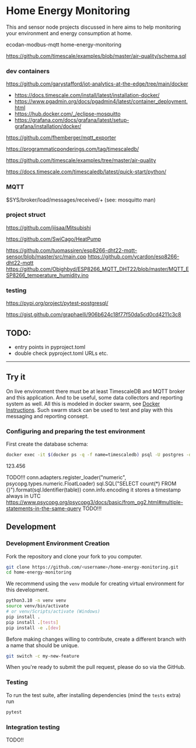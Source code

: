 # Home Energy Monitoring

This and sensor node projects discussed in here aims to help monitoring your environment and energy consumption at home.

ecodan-modbus-mqtt
home-energy-monitoring

https://github.com/timescale/examples/blob/master/air-quality/schema.sql


### dev containers
https://github.com/garystafford/iot-analytics-at-the-edge/tree/main/docker
 * https://docs.timescale.com/install/latest/installation-docker/
 * https://www.pgadmin.org/docs/pgadmin4/latest/container_deployment.html
 * https://hub.docker.com/_/eclipse-mosquitto
 * https://grafana.com/docs/grafana/latest/setup-grafana/installation/docker/


https://github.com/fhemberger/mqtt_exporter

https://programmaticponderings.com/tag/timescaledb/

https://github.com/timescale/examples/tree/master/air-quality

https://docs.timescale.com/timescaledb/latest/quick-start/python/

### MQTT

$SYS/broker/load/messages/received/+
(see: mosquitto man)

### project struct

https://github.com/jiisaa/Mitsubishi

https://github.com/SwiCago/HeatPump

https://github.com/tuomassiren/esp8266-dht22-mqtt-sensor/blob/master/src/main.cpp
https://github.com/ycardon/esp8266-dht22-mqtt
https://github.com/Obighbyd/ESP8266_MQTT_DHT22/blob/master/MQTT_ESP8266_temperature_humidity.ino

### testing

https://pypi.org/project/pytest-postgresql/

https://gist.github.com/graphaelli/906b624c18f77f50da5cd0cd4211c3c8

## TODO:
 * entry points in pyproject.toml
 * double check pyproject.toml URLs etc.

*******************

## Try it

On live environment there must be at least TimescaleDB and MQTT broker and this application.
And to be useful, some data collectors and reporting system as well.
All this is modeled in docker swarm, see [Docker Instructions](docker/README.md). 
Such swarm stack can be used to test and play with this messaging and reporting consept.

### Configuring and preparing the test environment

First create the database schema:
```bash
docker exec -it $(docker ps -q -f name=timescaledb) psql -U postgres -d test_iot -a -f /var/lib/postgresql/data/schema.sql
```

123.456

TODO!!!
conn.adapters.register_loader("numeric", psycopg.types.numeric.FloatLoader)
sql.SQL("SELECT count(*) FROM {}").format(sql.Identifier(table))
conn.info.encoding
it stores a timestamp always in UTC
https://www.psycopg.org/psycopg3/docs/basic/from_pg2.html#multiple-statements-in-the-same-query
TODO!!!

## Development

### Development Environment Creation

Fork the repository and clone your fork to you computer.

```bash
git clone https://github.com/<username>/home-energy-monitoring.git
cd home-energy-monitoring
```
We recommend using the `venv` module for creating virtual environment for this development.
```bash
python3.10 -n venv venv
source venv/bin/activate
# or venv/Scripts/activate (Windows)
pip install .
pip install .[tests]
pip install -e .[dev]
```
Before making changes willing to contribute, create a different branch with a name that should be unique.
```bash
git switch -c my-new-feature
```
When you're ready to submit the pull request, please do so via the GitHub.

### Testing
To run the test suite, after installing dependencies (mind the `tests` extra) run
```bash
pytest
```

### Integration testing

TODO!!
